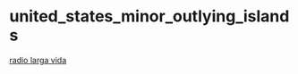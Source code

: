 # united_states_minor_outlying_islands

[radio larga vida](https://radiolar-cristoviene2.radioca.st/stream)

